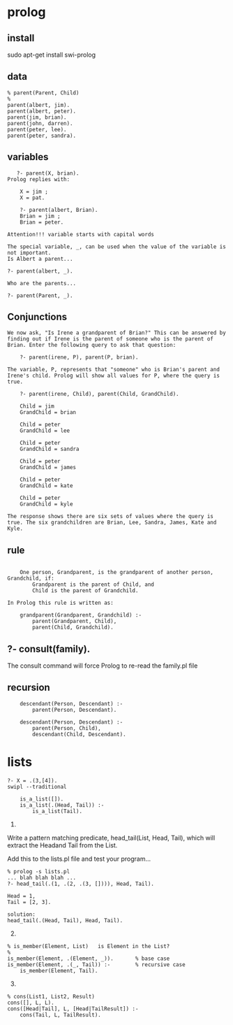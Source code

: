 # prolog
## install
sudo apt-get install swi-prolog
## data
```
% parent(Parent, Child)
%
parent(albert, jim).
parent(albert, peter).
parent(jim, brian).
parent(john, darren).
parent(peter, lee).
parent(peter, sandra).
```
## variables
```
   ?- parent(X, brian).
Prolog replies with:

    X = jim ;
    X = pat.

    ?- parent(albert, Brian).
    Brian = jim ;
    Brian = peter.

Attention!!! variable starts with capital words
```
```
The special variable, _, can be used when the value of the variable is not important.
Is Albert a parent...

?- parent(albert, _).

Who are the parents...

?- parent(Parent, _).
```
## Conjunctions
```
We now ask, "Is Irene a grandparent of Brian?" This can be answered by finding out if Irene is the parent of someone who is the parent of Brian. Enter the following query to ask that question:

    ?- parent(irene, P), parent(P, brian).

The variable, P, represents that "someone" who is Brian's parent and Irene's child. Prolog will show all values for P, where the query is true.

    ?- parent(irene, Child), parent(Child, GrandChild).

    Child = jim
    GrandChild = brian

    Child = peter
    GrandChild = lee

    Child = peter
    GrandChild = sandra

    Child = peter
    GrandChild = james

    Child = peter
    GrandChild = kate

    Child = peter
    GrandChild = kyle

The response shows there are six sets of values where the query is true. The six grandchildren are Brian, Lee, Sandra, James, Kate and Kyle.
```
## rule
```

    One person, Grandparent, is the grandparent of another person, Grandchild, if:
        Grandparent is the parent of Child, and
        Child is the parent of Grandchild.

In Prolog this rule is written as:

    grandparent(Grandparent, Grandchild) :-
        parent(Grandparent, Child),
        parent(Child, Grandchild).

```
##     ?- consult(family).  

The consult command will force Prolog to re-read the family.pl file

## recursion
```
    descendant(Person, Descendant) :-
        parent(Person, Descendant).
    
    descendant(Person, Descendant) :-
        parent(Person, Child),
        descendant(Child, Descendant).
```
# lists
```
?- X = .(3,[4]).
swipl --traditional
```
```
    is_a_list([]).
    is_a_list(.(Head, Tail)) :-
        is_a_list(Tail).
```
1. 

Write a pattern matching predicate, head_tail(List, Head, Tail), which will extract the Headand Tail from the List.

 

Add this to the lists.pl file and test your program...

    % prolog -s lists.pl
    ... blah blah blah ...
    ?- head_tail(.(1, .(2, .(3, []))), Head, Tail).

    Head = 1,
    Tail = [2, 3].

    solution:
    head_tail(.(Head, Tail), Head, Tail).

2. 
```
% is_member(Element, List)   is Element in the List?
%
is_member(Element, .(Element, _)).       % base case
is_member(Element, .(_, Tail)) :-        % recursive case
    is_member(Element, Tail).
```

3. 
```
% cons(List1, List2, Result)
cons([], L, L).
cons([Head|Tail], L, [Head|TailResult]) :-
    cons(Tail, L, TailResult).
```